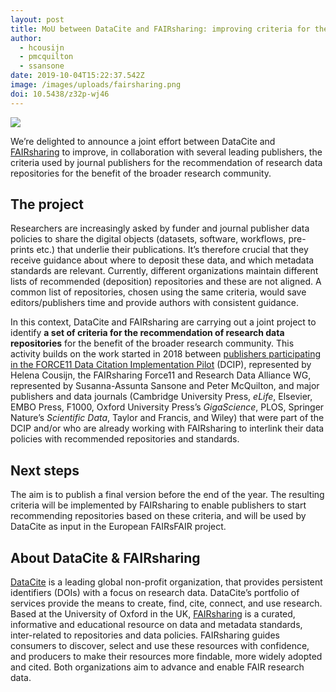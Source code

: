 ```yaml
---
layout: post
title: MoU between DataCite and FAIRsharing: improving criteria for the recommendation of data repositories
author:
  - hcousijn
  - pmcquilton
  - ssansone
date: 2019-10-04T15:22:37.542Z
image: /images/uploads/fairsharing.png
doi: 10.5438/z32p-wj46
---
```

![](/images/uploads/logo-fairsharing.png)

We’re delighted to announce a joint effort between DataCite and [FAIRsharing](https://fairsharing.org) to improve, in collaboration with several leading publishers, the criteria used by journal publishers for the recommendation of research data repositories for the benefit of the broader research community.



## The project

Researchers are increasingly asked by funder and journal publisher data policies to share the digital objects (datasets, software, workflows, pre-prints etc.) that underlie their publications. It’s therefore crucial that they receive guidance about where to deposit these data, and which metadata standards are relevant. Currently, different organizations maintain different lists of recommended (deposition) repositories and these are not aligned. A common list of repositories, chosen using the same criteria, would save editors/publishers time and provide authors with consistent guidance.

In this context, DataCite and FAIRsharing are carrying out a joint project to identify **a set of criteria for the recommendation of research data repositories** for the benefit of the broader research community. This activity builds on the work started in 2018 between [publishers participating in the FORCE11 Data Citation Implementation Pilot](https://doi.org/10.1038/sdata.2018.259) (DCIP), represented by Helena Cousijn, the FAIRsharing Force11 and Research Data Alliance WG, represented by Susanna-Assunta Sansone and Peter McQuilton, and major publishers and data journals (Cambridge University Press, _eLife_, Elsevier, EMBO Press, F1000, Oxford University Press’s _GigaScience_, PLOS, Springer Nature’s _Scientific Data_, Taylor and Francis, and Wiley) that were part of the DCIP and/or who are already working with FAIRsharing to interlink their data policies with recommended repositories and standards. 

## Next steps

The aim is to publish a final version before the end of the year. The resulting criteria will be implemented by FAIRsharing to enable publishers to start recommending repositories based on these criteria, and will be used by DataCite as input in the European FAIRsFAIR project.



## About DataCite & FAIRsharing

[DataCite](https://datacite.org) is a leading global non-profit organization, that provides persistent identifiers (DOIs) with a focus on research data. DataCite’s portfolio of services provide the means to create, find, cite, connect, and use research. Based at the University of Oxford in the UK, [FAIRsharing](https://fairsharing.org/) is a curated, informative and educational resource on data and metadata standards, inter-related to repositories and data policies. FAIRsharing guides consumers to discover, select and use these resources with confidence, and producers to make their resources more findable, more widely adopted and cited. Both organizations aim to advance and enable FAIR research data.
